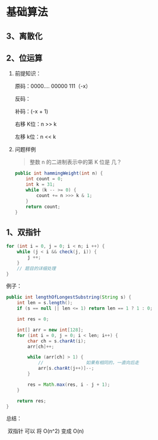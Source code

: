 # 基础算法

## 3、离散化



## 2、位运算

1. 前提知识：

   原码：0000.... 00000 111（-x）

   反码：

   补码：(-x + 1)

   右移 K位：n >> k 

   左移 k位：n << k

2. 问题样例

   > 整数 n 的二进制表示中的第 K 位是 几？

   ```java
   public int hammingWeight(int n) {
       int count = 0;
       int k = 31;
       while (k -- >= 0) {
           count += n >>> k & 1;
       }
       return count;
   }
   ```



## 1、双指针

```java
for (int i = 0, j = 0; i < n; i ++) {
	while (j < i && check(j, i)) {
        j ++;
    }
    // 题目的详细处理
}
```

例子：

```java
public int lengthOfLongestSubstring(String s) {
    int len = s.length();
    if (s == null || len <= 1) return len == 1 ? 1 : 0;

    int res = 0;

    int[] arr = new int[128];
    for (int i = 0, j = 0; i < len; i++) {
        char ch = s.charAt(i);
        arr[ch]++;

        while (arr[ch] > 1) {
            //                如果有相同的，一直向后走
            arr[s.charAt(j++)]--;
        }

        res = Math.max(res, i - j + 1);
    }

    return res;
}
```

总结：

​	双指针 可以 将 O(n^2) 变成 O(n)

## 





​	

